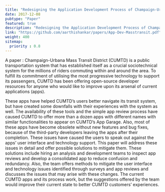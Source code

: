 ```yaml
---
title: "Redesigning the Application Development Process of Champaign-Urbana Mass Transit District"
date: 2017-12-08
pubtype: "Paper"
featured: true
description: "Redesigning the Application Development Process of Champaign-Urbana Mass Transit District"
link: "https://github.com/aarthishankar/papers/App-Dev-Masstransit.pdf"
weight: 400
sitemap:
  priority : 0.8
---
```

A paper : Champaign-Urbana Mass Transit District (CUMTD) is a public transportation system that has established itself as a crucial sociotechnical system for the millions of riders commuting within and around the area. To fulfill its commitment of utilising the most progressive technology to support its passengers, CUMTD has been offering open-source developer resources for anyone who would like to improve upon its arsenal of current applications (apps).

These apps have helped CUMTD’s users better navigate its transit system, but have created some downfalls with their experiences with the system as well. The availability of these tools and the simple app review process have caused CUMTD to offer more than a dozen apps with different names with similar functionalities to appear on CUMTD’s App Garage. Also, most of these apps have become obsolete without new features and bug fixes, because of the third-party developers leaving the apps after their completion. These issues have caused the users to speak out against the apps’ user interface and technology support. This paper will address these issues in detail and offer possible solutions to mitigate them. These solutions include hiring an analysis and development teams to inspect app reviews and develop a consolidated app to reduce confusion and redundancy. Also, the team offers methods to mitigate the user interface and technology issues identified through surveys and app reviews and discusses the issues that may arise with these changes. The current CUMTD apps and its process work, but the suggestions offered by the team would improve their current state to better CUMTD customers’ experiences.
